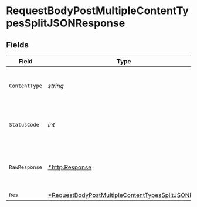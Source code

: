 # RequestBodyPostMultipleContentTypesSplitJSONResponse


## Fields

| Field                                                                                                                          | Type                                                                                                                           | Required                                                                                                                       | Description                                                                                                                    |
| ------------------------------------------------------------------------------------------------------------------------------ | ------------------------------------------------------------------------------------------------------------------------------ | ------------------------------------------------------------------------------------------------------------------------------ | ------------------------------------------------------------------------------------------------------------------------------ |
| `ContentType`                                                                                                                  | *string*                                                                                                                       | :heavy_check_mark:                                                                                                             | HTTP response content type for this operation                                                                                  |
| `StatusCode`                                                                                                                   | *int*                                                                                                                          | :heavy_check_mark:                                                                                                             | HTTP response status code for this operation                                                                                   |
| `RawResponse`                                                                                                                  | [*http.Response](https://pkg.go.dev/net/http#Response)                                                                         | :heavy_minus_sign:                                                                                                             | Raw HTTP response; suitable for custom response parsing                                                                        |
| `Res`                                                                                                                          | [*RequestBodyPostMultipleContentTypesSplitJSONRes](../../models/operations/requestbodypostmultiplecontenttypessplitjsonres.md) | :heavy_minus_sign:                                                                                                             | OK                                                                                                                             |